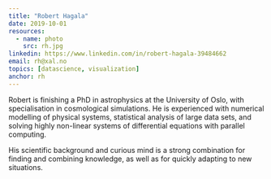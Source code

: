 ```yaml
---
title: "Robert Hagala"
date: 2019-10-01
resources:
  - name: photo
    src: rh.jpg
linkedin: https://www.linkedin.com/in/robert-hagala-39484662
email: rh@xal.no
topics: [datascience, visualization]
anchor: rh
---
```


Robert is finishing a PhD in astrophysics at the University of Oslo, with specialisation in cosmological simulations. He is experienced with numerical modelling of physical systems, statistical analysis of large data sets, and solving highly non-linear systems of differential equations with parallel computing.

His scientific background and curious mind is a strong combination for finding and combining knowledge, as well as for quickly adapting to new situations.
